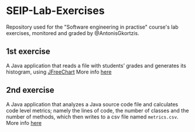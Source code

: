 # SEIP-Lab-Exercises
Repository used for the "Software engineering in practise" course's lab exercises, monitored and graded by @AntonisGkortzis.

## 1st exercise

A Java application that reads a file with students’ grades and generates its histogram, using [JFreeChart](https://mvnrepository.com/artifact/org.jfree/jfreechart)
More info [here](./gradeshistogram/README.md)

## 2nd exercise

A Java application that analyzes a Java source code file and calculates code level metrics; namely the lines of code, the number of classes and the number of methods, which then writes to a csv file named `metrics.csv`.
More info [here](./MetricsCalculator/README.md)
